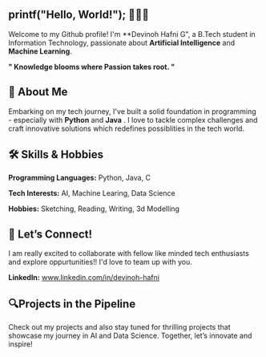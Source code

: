 ## printf("Hello, World!"); 🌟🌟🌟


Welcome to my Github profile! I'm **Devinoh Hafni G", a B.Tech student in Information Technology, passionate about **Artificial Intelligence** and **Machine Learning**.



**" Knowledge blooms where Passion takes root. "**

## 🌟 About Me
Embarking on my tech journey, I've built a solid foundation in programming - especially with **Python** and **Java** . I love to tackle complex challenges and craft innovative solutions which redefines possiblities in the tech world.

## 🛠️ Skills & Hobbies
**Programming Languages:** Python, Java, C 

**Tech Interests:** AI, Machine Learing, Data Science

**Hobbies:** Sketching, Reading, Writing, 3d Modelling

## 🤝 Let’s Connect!
I am really excited to collaborate with fellow like minded tech enthusiasts and explore oppurtunities!!
I'd love to team up with you.

**LinkedIn:** www.linkedin.com/in/devinoh-hafni

## 🔍Projects in the Pipeline
Check out my projects and also stay tuned for thrilling projects that showcase my journey in AI and Data Science. Together, let’s innovate and inspire!

